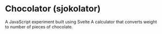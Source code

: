 # Chocolator (sjokolator)
A JavaScript experiment built using Svelte
A calculator that converts weight to number of pieces of chocolate.
